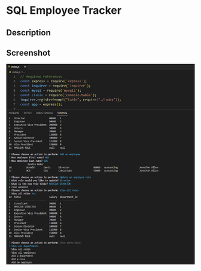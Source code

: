 # SQL Employee Tracker
## Description
## Screenshot
<img src="./assets/images/screenshot.png" width="650">